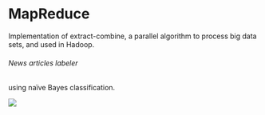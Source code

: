 # MapReduce

Implementation of extract-combine, a parallel algorithm to process big data sets, and used in Hadoop.

###### News articles labeler
using naïve Bayes classification.

![](~/extractocombinado.jpg)